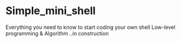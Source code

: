 # **Simple_mini_shell**

Everything you need to know to start coding your own shell
Low-level programming & Algorithm
..in construction
